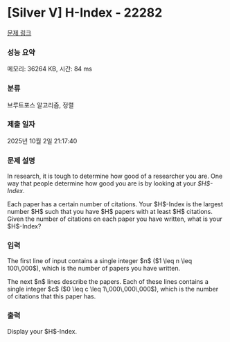 # [Silver V] H-Index - 22282 

[문제 링크](https://www.acmicpc.net/problem/22282) 

### 성능 요약

메모리: 36264 KB, 시간: 84 ms

### 분류

브루트포스 알고리즘, 정렬

### 제출 일자

2025년 10월 2일 21:17:40

### 문제 설명

<p>In research, it is tough to determine how good of a researcher you are. One way that people determine how good you are is by looking at your <em>$H$-Index</em>.</p>

<p>Each paper has a certain number of citations. Your $H$-Index is the largest number $H$ such that you have $H$ papers with at least $H$ citations. Given the number of citations on each paper you have written, what is your $H$-Index?</p>

### 입력 

 <p>The first line of input contains a single integer $n$ ($1 \leq n \leq 100\,000$), which is the number of papers you have written.</p>

<p>The next $n$ lines describe the papers. Each of these lines contains a single integer $c$ ($0 \leq c \leq 1\,000\,000\,000$), which is the number of citations that this paper has.</p>

### 출력 

 <p>Display your $H$-Index.</p>

